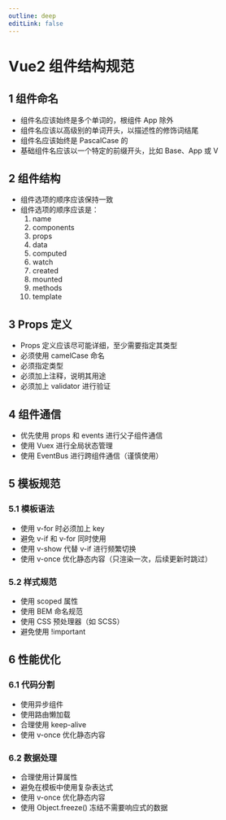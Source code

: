 ```yaml
---
outline: deep
editLink: false
---
```


# Vue2 组件结构规范

## 1 组件命名

- 组件名应该始终是多个单词的，根组件 App 除外
- 组件名应该以高级别的单词开头，以描述性的修饰词结尾
- 组件名应该始终是 PascalCase 的
- 基础组件名应该以一个特定的前缀开头，比如 Base、App 或 V

## 2 组件结构

- 组件选项的顺序应该保持一致
- 组件选项的顺序应该是：
  1. name
  2. components
  3. props
  4. data
  5. computed
  6. watch
  7. created
  8. mounted
  9. methods
  10. template

## 3 Props 定义

- Props 定义应该尽可能详细，至少需要指定其类型
- 必须使用 camelCase 命名
- 必须指定类型
- 必须加上注释，说明其用途
- 必须加上 validator 进行验证

## 4 组件通信

- 优先使用 props 和 events 进行父子组件通信
- 使用 Vuex 进行全局状态管理
- 使用 EventBus 进行跨组件通信（谨慎使用）

## 5 模板规范

### 5.1 模板语法

- 使用 v-for 时必须加上 key
- 避免 v-if 和 v-for 同时使用
- 使用 v-show 代替 v-if 进行频繁切换
- 使用 v-once 优化静态内容（只渲染一次，后续更新时跳过）

### 5.2 样式规范

- 使用 scoped 属性
- 使用 BEM 命名规范
- 使用 CSS 预处理器（如 SCSS）
- 避免使用 !important

## 6 性能优化

### 6.1 代码分割

- 使用异步组件
- 使用路由懒加载
- 合理使用 keep-alive
- 使用 v-once 优化静态内容

### 6.2 数据处理

- 合理使用计算属性
- 避免在模板中使用复杂表达式
- 使用 v-once 优化静态内容
- 使用 Object.freeze() 冻结不需要响应式的数据 
